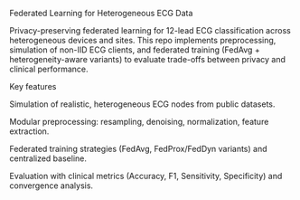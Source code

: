 Federated Learning for Heterogeneous ECG Data

Privacy-preserving federated learning for 12-lead ECG classification across heterogeneous devices and sites.
This repo implements preprocessing, simulation of non-IID ECG clients, and federated training (FedAvg + heterogeneity-aware variants) to evaluate trade-offs between privacy and clinical performance. 

Key features

Simulation of realistic, heterogeneous ECG nodes from public datasets.

Modular preprocessing: resampling, denoising, normalization, feature extraction.

Federated training strategies (FedAvg, FedProx/FedDyn variants) and centralized baseline.

Evaluation with clinical metrics (Accuracy, F1, Sensitivity, Specificity) and convergence analysis.
